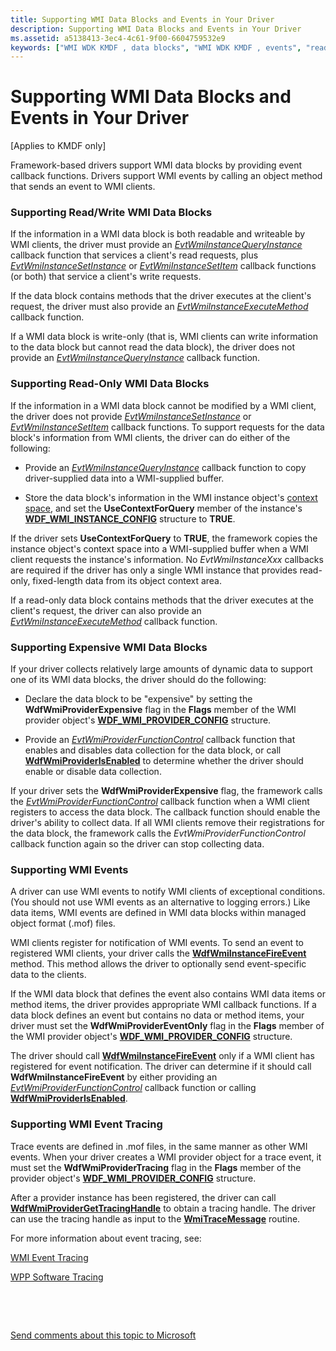 ```yaml
---
title: Supporting WMI Data Blocks and Events in Your Driver
description: Supporting WMI Data Blocks and Events in Your Driver
ms.assetid: a5138413-3ec4-4c61-9f00-6604759532e9
keywords: ["WMI WDK KMDF , data blocks", "WMI WDK KMDF , events", "read/write WMI data blocks WDK KMDF", "read-only WMI data blocks WDK KMDF", "events WDK KMDF , WMI", "tracing WDK KMDF"]
---
```


# Supporting WMI Data Blocks and Events in Your Driver


\[Applies to KMDF only\]

Framework-based drivers support WMI data blocks by providing event callback functions. Drivers support WMI events by calling an object method that sends an event to WMI clients.

### <a href="" id="supporting-read-write-wmi-data-blocks"></a> Supporting Read/Write WMI Data Blocks

If the information in a WMI data block is both readable and writeable by WMI clients, the driver must provide an [*EvtWmiInstanceQueryInstance*](https://msdn.microsoft.com/library/windows/hardware/ff541843) callback function that services a client's read requests, plus [*EvtWmiInstanceSetInstance*](https://msdn.microsoft.com/library/windows/hardware/ff541847) or [*EvtWmiInstanceSetItem*](https://msdn.microsoft.com/library/windows/hardware/ff541852) callback functions (or both) that service a client's write requests.

If the data block contains methods that the driver executes at the client's request, the driver must also provide an [*EvtWmiInstanceExecuteMethod*](https://msdn.microsoft.com/library/windows/hardware/ff541836) callback function.

If a WMI data block is write-only (that is, WMI clients can write information to the data block but cannot read the data block), the driver does not provide an [*EvtWmiInstanceQueryInstance*](https://msdn.microsoft.com/library/windows/hardware/ff541843) callback function.

### <a href="" id="supporting-read-only-wmi-data-blocks"></a> Supporting Read-Only WMI Data Blocks

If the information in a WMI data block cannot be modified by a WMI client, the driver does not provide [*EvtWmiInstanceSetInstance*](https://msdn.microsoft.com/library/windows/hardware/ff541847) or [*EvtWmiInstanceSetItem*](https://msdn.microsoft.com/library/windows/hardware/ff541852) callback functions. To support requests for the data block's information from WMI clients, the driver can do either of the following:

-   Provide an [*EvtWmiInstanceQueryInstance*](https://msdn.microsoft.com/library/windows/hardware/ff541843) callback function to copy driver-supplied data into a WMI-supplied buffer.

-   Store the data block's information in the WMI instance object's [context space](framework-object-context-space.md), and set the **UseContextForQuery** member of the instance's [**WDF\_WMI\_INSTANCE\_CONFIG**](https://msdn.microsoft.com/library/windows/hardware/ff553058) structure to **TRUE**.

If the driver sets **UseContextForQuery** to **TRUE**, the framework copies the instance object's context space into a WMI-supplied buffer when a WMI client requests the instance's information. No *EvtWmiInstanceXxx* callbacks are required if the driver has only a single WMI instance that provides read-only, fixed-length data from its object context area.

If a read-only data block contains methods that the driver executes at the client's request, the driver can also provide an [*EvtWmiInstanceExecuteMethod*](https://msdn.microsoft.com/library/windows/hardware/ff541836) callback function.

### Supporting Expensive WMI Data Blocks

If your driver collects relatively large amounts of dynamic data to support one of its WMI data blocks, the driver should do the following:

-   Declare the data block to be "expensive" by setting the **WdfWmiProviderExpensive** flag in the **Flags** member of the WMI provider object's [**WDF\_WMI\_PROVIDER\_CONFIG**](https://msdn.microsoft.com/library/windows/hardware/ff553067) structure.

-   Provide an [*EvtWmiProviderFunctionControl*](https://msdn.microsoft.com/library/windows/hardware/ff541855) callback function that enables and disables data collection for the data block, or call [**WdfWmiProviderIsEnabled**](https://msdn.microsoft.com/library/windows/hardware/ff551200) to determine whether the driver should enable or disable data collection.

If your driver sets the **WdfWmiProviderExpensive** flag, the framework calls the [*EvtWmiProviderFunctionControl*](https://msdn.microsoft.com/library/windows/hardware/ff541855) callback function when a WMI client registers to access the data block. The callback function should enable the driver's ability to collect data. If all WMI clients remove their registrations for the data block, the framework calls the *EvtWmiProviderFunctionControl* callback function again so the driver can stop collecting data.

### Supporting WMI Events

A driver can use WMI events to notify WMI clients of exceptional conditions. (You should not use WMI events as an alternative to logging errors.) Like data items, WMI events are defined in WMI data blocks within managed object format (.mof) files.

WMI clients register for notification of WMI events. To send an event to registered WMI clients, your driver calls the [**WdfWmiInstanceFireEvent**](https://msdn.microsoft.com/library/windows/hardware/ff551182) method. This method allows the driver to optionally send event-specific data to the clients.

If the WMI data block that defines the event also contains WMI data items or method items, the driver provides appropriate WMI callback functions. If a data block defines an event but contains no data or method items, your driver must set the **WdfWmiProviderEventOnly** flag in the **Flags** member of the WMI provider object's [**WDF\_WMI\_PROVIDER\_CONFIG**](https://msdn.microsoft.com/library/windows/hardware/ff553067) structure.

The driver should call [**WdfWmiInstanceFireEvent**](https://msdn.microsoft.com/library/windows/hardware/ff551182) only if a WMI client has registered for event notification. The driver can determine if it should call **WdfWmiInstanceFireEvent** by either providing an [*EvtWmiProviderFunctionControl*](https://msdn.microsoft.com/library/windows/hardware/ff541855) callback function or calling [**WdfWmiProviderIsEnabled**](https://msdn.microsoft.com/library/windows/hardware/ff551200).

### Supporting WMI Event Tracing

Trace events are defined in .mof files, in the same manner as other WMI events. When your driver creates a WMI provider object for a trace event, it must set the **WdfWmiProviderTracing** flag in the **Flags** member of the provider object's [**WDF\_WMI\_PROVIDER\_CONFIG**](https://msdn.microsoft.com/library/windows/hardware/ff553067) structure.

After a provider instance has been registered, the driver can call [**WdfWmiProviderGetTracingHandle**](https://msdn.microsoft.com/library/windows/hardware/ff551198) to obtain a tracing handle. The driver can use the tracing handle as input to the [**WmiTraceMessage**](https://msdn.microsoft.com/library/windows/hardware/ff565836) routine.

For more information about event tracing, see:

[WMI Event Tracing](https://msdn.microsoft.com/library/windows/hardware/ff566350)

[WPP Software Tracing](https://msdn.microsoft.com/library/windows/hardware/ff556204)

 

 

[Send comments about this topic to Microsoft](mailto:wsddocfb@microsoft.com?subject=Documentation%20feedback%20%5Bwdf\wdf%5D:%20Supporting%20WMI%20Data%20Blocks%20and%20Events%20in%20Your%20Driver%20%20RELEASE:%20%283/24/2016%29&body=%0A%0APRIVACY%20STATEMENT%0A%0AWe%20use%20your%20feedback%20to%20improve%20the%20documentation.%20We%20don't%20use%20your%20email%20address%20for%20any%20other%20purpose,%20and%20we'll%20remove%20your%20email%20address%20from%20our%20system%20after%20the%20issue%20that%20you're%20reporting%20is%20fixed.%20While%20we're%20working%20to%20fix%20this%20issue,%20we%20might%20send%20you%20an%20email%20message%20to%20ask%20for%20more%20info.%20Later,%20we%20might%20also%20send%20you%20an%20email%20message%20to%20let%20you%20know%20that%20we've%20addressed%20your%20feedback.%0A%0AFor%20more%20info%20about%20Microsoft's%20privacy%20policy,%20see%20http://privacy.microsoft.com/default.aspx. "Send comments about this topic to Microsoft")




